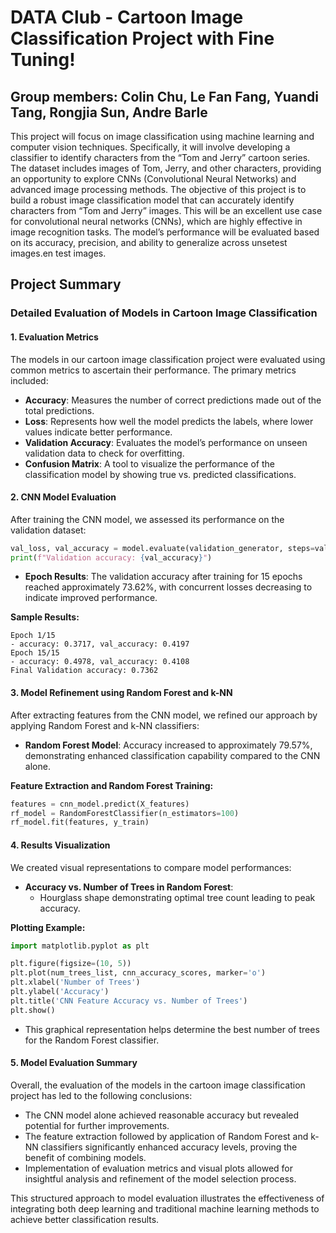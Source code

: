 # DATA Club - Cartoon Image Classification Project with Fine Tuning!
## Group members: Colin Chu, Le Fan Fang, Yuandi Tang, Rongjia Sun, Andre Barle
This project will focus on image classification using machine learning and computer vision techniques. Specifically, it will involve developing a classifier to identify characters from the “Tom and Jerry” cartoon series. The dataset includes images of Tom, Jerry, and other characters, providing an opportunity to explore CNNs (Convolutional Neural Networks) and advanced image processing methods.
The objective of this project is to build a robust image classification model that can accurately identify characters from “Tom and Jerry” images. This will be an excellent use case for convolutional neural networks (CNNs), which are highly effective in image recognition tasks. The model’s performance will be evaluated based on its accuracy, precision, and ability to generalize across unsetest images.en test images.

## Project Summary

### Detailed Evaluation of Models in Cartoon Image Classification

#### 1. Evaluation Metrics

The models in our cartoon image classification project were evaluated using common metrics to ascertain their performance. The primary metrics included:

- **Accuracy**: Measures the number of correct predictions made out of the total predictions.
- **Loss**: Represents how well the model predicts the labels, where lower values indicate better performance.
- **Validation Accuracy**: Evaluates the model’s performance on unseen validation data to check for overfitting.
- **Confusion Matrix**: A tool to visualize the performance of the classification model by showing true vs. predicted classifications.

#### 2. CNN Model Evaluation

After training the CNN model, we assessed its performance on the validation dataset:

```python
val_loss, val_accuracy = model.evaluate(validation_generator, steps=validation_generator.samples // BATCH_SIZE)
print(f"Validation accuracy: {val_accuracy}")
```

- **Epoch Results**: The validation accuracy after training for 15 epochs reached approximately 73.62%, with concurrent losses decreasing to indicate improved performance.
  
**Sample Results:**
```plaintext
Epoch 1/15
- accuracy: 0.3717, val_accuracy: 0.4197
Epoch 15/15
- accuracy: 0.4978, val_accuracy: 0.4108
Final Validation accuracy: 0.7362
```

#### 3. Model Refinement using Random Forest and k-NN

After extracting features from the CNN model, we refined our approach by applying Random Forest and k-NN classifiers:

- **Random Forest Model**: Accuracy increased to approximately 79.57%, demonstrating enhanced classification capability compared to the CNN alone.
  
**Feature Extraction and Random Forest Training:**
```python
features = cnn_model.predict(X_features)
rf_model = RandomForestClassifier(n_estimators=100)
rf_model.fit(features, y_train)
```

#### 4. Results Visualization

We created visual representations to compare model performances:

- **Accuracy vs. Number of Trees in Random Forest**:
  - Hourglass shape demonstrating optimal tree count leading to peak accuracy.
  
**Plotting Example:**
```python
import matplotlib.pyplot as plt

plt.figure(figsize=(10, 5))
plt.plot(num_trees_list, cnn_accuracy_scores, marker='o')
plt.xlabel('Number of Trees')
plt.ylabel('Accuracy')
plt.title('CNN Feature Accuracy vs. Number of Trees')
plt.show()
```

- This graphical representation helps determine the best number of trees for the Random Forest classifier.

#### 5. Model Evaluation Summary

Overall, the evaluation of the models in the cartoon image classification project has led to the following conclusions:

- The CNN model alone achieved reasonable accuracy but revealed potential for further improvements.
- The feature extraction followed by application of Random Forest and k-NN classifiers significantly enhanced accuracy levels, proving the benefit of combining models.
- Implementation of evaluation metrics and visual plots allowed for insightful analysis and refinement of the model selection process.

This structured approach to model evaluation illustrates the effectiveness of integrating both deep learning and traditional machine learning methods to achieve better classification results.

